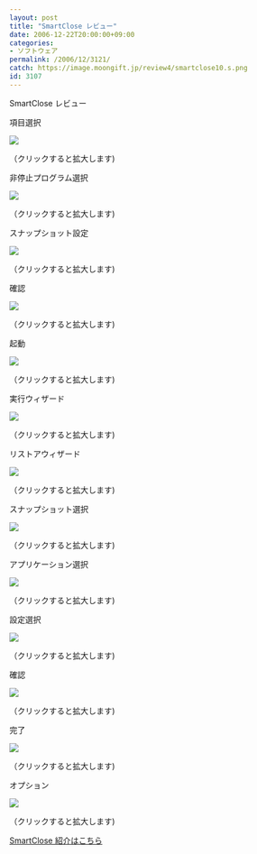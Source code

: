 ```yaml
---
layout: post
title: "SmartClose レビュー"
date: 2006-12-22T20:00:00+09:00
categories:
- ソフトウェア
permalink: /2006/12/3121/
catch: https://image.moongift.jp/review4/smartclose10.s.png
id: 3107
---
```

SmartClose レビュー  
<!--more-->

項目選択

  

[![](https://image.moongift.jp/review4/smartclose17.s.png)](https://image.moongift.jp/review4/smartclose17.png)  
  
（クリックすると拡大します)

  

非停止プログラム選択

  

[![](https://image.moongift.jp/review4/smartclose18.s.png)](https://image.moongift.jp/review4/smartclose18.png)  
  
（クリックすると拡大します)

  

スナップショット設定

  

[![](https://image.moongift.jp/review4/smartclose19.s.png)](https://image.moongift.jp/review4/smartclose19.png)  
  
（クリックすると拡大します)

  

確認

  

[![](https://image.moongift.jp/review4/smartclose20.s.png)](https://image.moongift.jp/review4/smartclose20.png)  
  
（クリックすると拡大します)

  

起動

  

[![](https://image.moongift.jp/review4/smartclose16.s.png)](https://image.moongift.jp/review4/smartclose16.png)  
  
（クリックすると拡大します)

  

実行ウィザード

  

[![](https://image.moongift.jp/review4/smartclose09.s.png)](https://image.moongift.jp/review4/smartclose09.png)  
  
（クリックすると拡大します)

  

リストアウィザード

  

[![](https://image.moongift.jp/review4/smartclose10.s.png)](https://image.moongift.jp/review4/smartclose10.png)  
  
（クリックすると拡大します)

  

スナップショット選択

  

[![](https://image.moongift.jp/review4/smartclose11.s.png)](https://image.moongift.jp/review4/smartclose11.png)  
  
（クリックすると拡大します)

  

アプリケーション選択

  

[![](https://image.moongift.jp/review4/smartclose12.s.png)](https://image.moongift.jp/review4/smartclose12.png)  
  
（クリックすると拡大します)

  

設定選択

  

[![](https://image.moongift.jp/review4/smartclose13.s.png)](https://image.moongift.jp/review4/smartclose13.png)  
  
（クリックすると拡大します)

  

確認

  

[![](https://image.moongift.jp/review4/smartclose14.s.png)](https://image.moongift.jp/review4/smartclose14.png)  
  
（クリックすると拡大します)

  

完了

  

[![](https://image.moongift.jp/review4/smartclose15.s.png)](https://image.moongift.jp/review4/smartclose15.png)  
  
（クリックすると拡大します)

  

オプション

  

[![](https://image.moongift.jp/review4/smartclose21.s.png)](https://image.moongift.jp/review4/smartclose21.png)  
  
（クリックすると拡大します)

  

[SmartClose 紹介はこちら](http://fw.moongift.jp/intro/i-3114.html)

